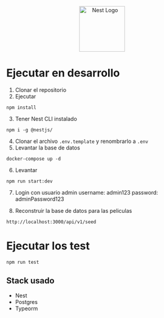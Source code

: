 <p align="center">
  <a href="http://nestjs.com/" target="blank"><img src="https://nestjs.com/img/logo-small.svg" width="120" alt="Nest Logo" /></a>
</p>

# Ejecutar en desarrollo

1. Clonar el repositorio
2. Ejecutar 
```
npm install
```
3. Tener Nest CLI instalado
```
npm i -g @nestjs/
```
4. Clonar el archivo
```.env.template```
y renombrarlo a ```.env```
5. Levantar la base de datos
```
docker-compose up -d
```
6. Levantar 
```
npm run start:dev
```
7. Login con usuario admin
username: admin123
password: adminPassword123

8. Reconstruir la base de datos para las peliculas
```
http://localhost:3000/api/v1/seed
```

# Ejecutar los test
```
npm run test
```

## Stack usado
* Nest
* Postgres
* Typeorm